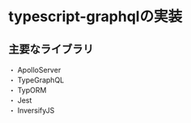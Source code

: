 # typescript-graphqlの実装


## 主要なライブラリ
・ ApolloServer<br>
・ TypeGraphQL<br>
・ TypORM<br>
・ Jest<br>
・ InversifyJS<br>




